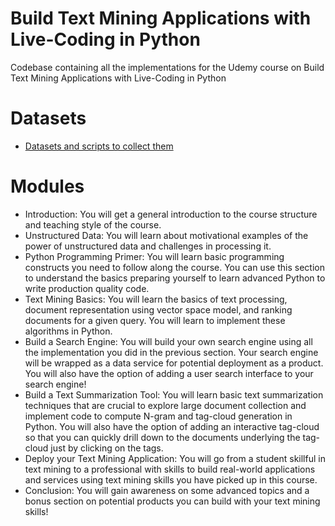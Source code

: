# Build Text Mining Applications with Live-Coding in Python
Codebase containing all the implementations for the Udemy course on Build Text Mining Applications with Live-Coding in Python

# Datasets
* [Datasets and scripts to collect them](https://github.com/pramodatre/text-mining-python-course/tree/main/data)

# Modules
* Introduction: You will get a general introduction to the course structure and teaching style of the course.
* Unstructured Data: You will learn about motivational examples of the power of unstructured data and challenges in processing it.
* Python Programming Primer: You will learn basic programming constructs you need to follow along the course. You can use this section to understand the basics preparing yourself to learn advanced Python to write production quality code.
* Text Mining Basics: You will learn the basics of text processing, document representation using vector space model, and ranking documents for a given query. You will learn to implement these algorithms in Python.
* Build a Search Engine: You will build your own search engine using all the implementation you did in the previous section. Your search engine will be wrapped as a data service for potential deployment as a product. You will also have the option of adding a user search interface to your search engine!
* Build a Text Summarization Tool: You will learn basic text summarization techniques that are crucial to explore large document collection and implement code to compute N-gram and tag-cloud generation in Python. You will also have the option of adding an interactive tag-cloud so that you can quickly drill down to the documents underlying the tag-cloud just by clicking on the tags.
* Deploy your Text Mining Application: You will go from a student skillful in text mining to a professional with skills to build real-world applications and services using text mining skills you have picked up in this course.
* Conclusion: You will gain awareness on some advanced topics and a bonus section on potential products you can build with your text mining skills!